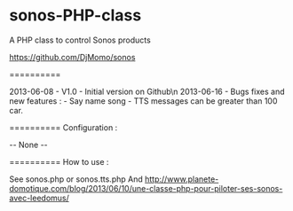 sonos-PHP-class
=================

A PHP class to control Sonos products

https://github.com/DjMomo/sonos

==========

2013-06-08 - V1.0 - Initial version on Github\n
2013-06-16 - Bugs fixes and new features :
	- Say name song	
	- TTS messages can be greater than 100 car.

==========
Configuration :

-- None --

==========
How to use :

See sonos.php or sonos.tts.php
And http://www.planete-domotique.com/blog/2013/06/10/une-classe-php-pour-piloter-ses-sonos-avec-leedomus/
